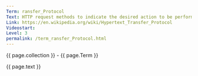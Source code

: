 ```yaml
---
Term: ransfer_Protocol
Text: HTTP request methods to indicate the desired action to be performed on the identified resource 
Link: https://en.wikipedia.org/wiki/Hypertext_Transfer_Protocol
Videostart: 
Level: 3
permalink: /term_ransfer_Protocol.html
---
```


{{ page.collection }} - {{ page.Term }}

   {{ page.text }}

